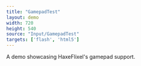 ```yaml
---
title: "GamepadTest"
layout: demo
width: 720
height: 540
source: "Input/GamepadTest"
targets: ['flash', 'html5']
---
```


A demo showcasing HaxeFlixel's gamepad support.
